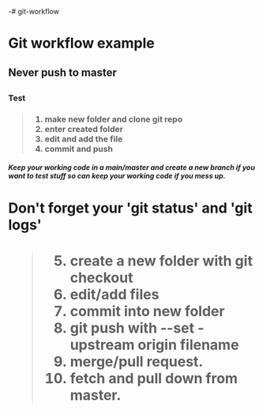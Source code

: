 -# git-workflow

<h1/>Git workflow example</h1>
<h2>Never push to master<h2/>

<h3>Test<h3/>

>1. make new folder and clone git repo
>2. enter created folder
>3. edit and add the file
>4. commit and push

<h5>Keep your working code in a main/master and create a new branch if you want to test stuff so can keep your working code if you mess up.</h5>

<h1>Don't forget your 'git status' and 'git logs'<h1/>

>5. create a new folder with git checkout
>6. edit/add files
>7. commit into new folder
>8. git push with --set -upstream origin filename
>9. merge/pull request.
>10. fetch and pull down from master.
